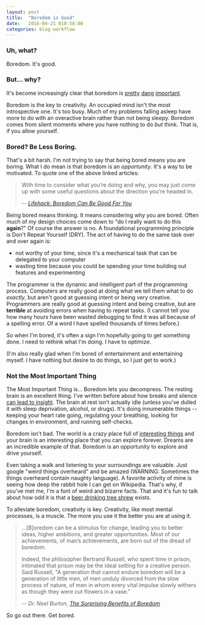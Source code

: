 ```yaml
---
layout: post
title:  "Boredom is Good"
date:   2016-04-21 010:58:00
categories: blog workflow
---
```


### Uh, what?

Boredom. It's good.

### But... why?

It's become increasingly clear that boredom is [pretty](http://www.theguardian.com/commentisfree/2010/jul/30/bored-children-boredom-parents) [dang](http://www.lifehack.org/articles/productivity/boredom-can-be-good-for-you.html) [important](https://www.psychologytoday.com/blog/hide-and-seek/201407/the-surprising-benefits-boredom).

Boredom is the key to creativity. An occupied mind isn't the most introspective one. It's too busy. Much of my problems falling asleep have more to do with an overactive brain rather than not being sleepy. Boredom comes from silent moments where you have nothing to do _but_ think. That is, if you allow yourself.

### Bored? Be Less Boring.

That's a bit harsh. I'm not trying to say that being bored means you are boring. What I do mean is that boredom is an _opportunity_. It's a way to be motivated. To quote one of the above linked articles:

> With time to consider what you’re doing and why, you may just come up with some useful questions about the direction you’re headed in.
>
> -- _[Lifehack: Boredom Can Be Good For You](http://www.lifehack.org/articles/productivity/boredom-can-be-good-for-you.html)_

Being bored means thinking. It means considering why you are bored. Often much of my design choices come down to "do I really want to do this __again__?" Of course the answer is no. A foundational programming principle is Don't Repeat Yourself (DRY). The act of having to do the same task over and over again is:

  - not worthy of your time, since it's a mechanical task that can be delegated to your computer
  - wasting time because you could be spending your time building out features and experimenting

The programmer is the dynamic and intelligent part of the programming process. Computers are really good at doing what we tell them what to do _exactly_, but aren't good at guessing intent or being very creative. Programmers are really good at guessing intent and being creative, but are __terrible__ at avoiding errors when having to repeat tasks. (I cannot tell you how many hours have been wasted debugging to find it was all because of a spelling error. Of a word I have spelled thousands of times before.)

So when I'm bored, it's often a sign I'm hopefully going to get something done. I need to rethink what I'm doing. I have to optimize.

(I'm also really glad when I'm bored of entertainment and entertaining myself. I have nothing but desire to do things, so I just get to work.)

### Not the Most Important Thing

The Most Important Thing is... Boredom lets you decompress. The resting brain is an excellent thing. I've written before about how breaks and silence [can lead to insight](http://descartez.github.io/devblog/workflow/2015/11/06/needed-diversion.html#the-importance-of-showering). The brain at rest isn't actually idle (unless you've dulled it with sleep deprivation, alcohol, or drugs). It's doing innumerable things --keeping your heart rate going, regulating your breathing, looking for changes in environment, and running self-checks.

Boredom isn't bad. The world is a crazy place full of [interesting things](http://ridiculouslyinteresting.com/) and your brain is an interesting place that you can explore forever. Dreams are an incredible example of that. Boredom is an opportunity to explore and drive yourself.

 Even taking a walk and listening to your surroundings are valuable. Just google "weird things overheard" and be amazed (WARNING: Sometimes the things overheard contain naughty language). A favorite activity of mine is seeing how deep the rabbit hole I can get on Wikipedia. That's why, if you've met me, I'm a font of weird and bizarre facts. That and it's fun to talk about how odd it is that a [beer drinking tree shrew](http://news.nationalgeographic.com/news/2008/07/080729-drinking-shrew.html) exists.

To alleviate boredom, creativity is key. Creativity, like most mental processes, is a muscle. The more you use it the better you are at using it.

> ...[B]oredom can be a stimulus for change, leading you to better ideas, higher ambitions, and greater opportunities. Most of our achievements, of man’s achievements, are born out of the dread of boredom.
>
>Indeed, the philosopher Bertrand Russell, who spent time in prison, intimated that prison may be the ideal setting for a creative person. Said Russell, "A generation that cannot endure boredom will be a generation of little men, of men unduly divorced from the slow process of nature, of men in whom every vital impulse slowly withers as though they were cut flowers in a vase."
>
> -- _Dr. Neel Burton, [The Surprising Benefits of Boredom](https://www.psychologytoday.com/blog/hide-and-seek/201407/the-surprising-benefits-boredom)_

So go out there. Get bored.



